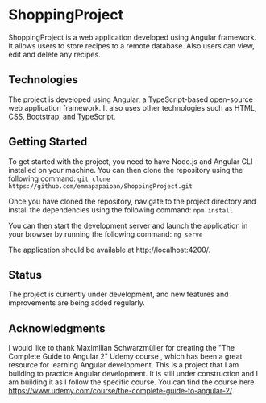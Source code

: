 # ShoppingProject

ShoppingProject is a web application developed using Angular framework. It allows users to store recipes to a remote database. Also users can view, edit and delete any recipes.


## Technologies
The project is developed using Angular, a TypeScript-based open-source web application framework. It also uses other technologies such as HTML, CSS, Bootstrap, and TypeScript.

## Getting Started
To get started with the project, you need to have Node.js and Angular CLI installed on your machine. You can then clone the repository using the following command:
```git clone https://github.com/emmapapaioan/ShoppingProject.git```

Once you have cloned the repository, navigate to the project directory and install the dependencies using the following command:
```npm install```

You can then start the development server and launch the application in your browser by running the following command:
```ng serve```

The application should be available at http://localhost:4200/.

## Status
The project is currently under development, and new features and improvements are being added regularly.

## Acknowledgments
I would like to thank Maximilian Schwarzmüller for creating the "The Complete Guide to Angular 2" Udemy course , which has been a great resource for learning Angular development. This is a project that I am building to practice Angular development. It is still under construction and I am building it as I follow the specific course.
You can find the course here https://www.udemy.com/course/the-complete-guide-to-angular-2/.
